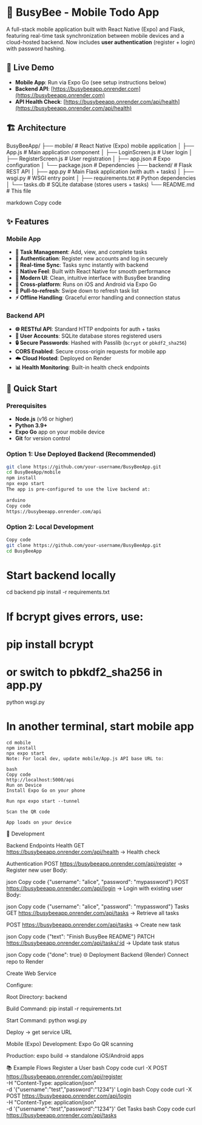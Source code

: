 # 🐝 BusyBee - Mobile Todo App

A full-stack mobile application built with React Native (Expo) and Flask, featuring real-time task synchronization between mobile devices and a cloud-hosted backend. Now includes **user authentication** (register + login) with password hashing.

## 📱 Live Demo

- **Mobile App**: Run via Expo Go (see setup instructions below)
- **Backend API**: [https://busybeeapp.onrender.com](https://busybeeapp.onrender.com)
- **API Health Check**: [https://busybeeapp.onrender.com/api/health](https://busybeeapp.onrender.com/api/health)

## 🏗️ Architecture

BusyBeeApp/
├── mobile/ # React Native (Expo) mobile application
│ ├── App.js # Main application component
│ ├── LoginScreen.js # User login
│ ├── RegisterScreen.js # User registration
│ ├── app.json # Expo configuration
│ └── package.json # Dependencies
├── backend/ # Flask REST API
│ ├── app.py # Main Flask application (with auth + tasks)
│ ├── wsgi.py # WSGI entry point
│ ├── requirements.txt # Python dependencies
│ └── tasks.db # SQLite database (stores users + tasks)
└── README.md # This file

markdown
Copy code

## ✨ Features

### Mobile App
- **📝 Task Management**: Add, view, and complete tasks
- **🔑 Authentication**: Register new accounts and log in securely
- **🔄 Real-time Sync**: Tasks sync instantly with backend
- **📱 Native Feel**: Built with React Native for smooth performance
- **🎨 Modern UI**: Clean, intuitive interface with BusyBee branding
- **📲 Cross-platform**: Runs on iOS and Android via Expo Go
- **🔄 Pull-to-refresh**: Swipe down to refresh task list
- **⚡ Offline Handling**: Graceful error handling and connection status

### Backend API
- **🌐 RESTful API**: Standard HTTP endpoints for auth + tasks
- **👥 User Accounts**: SQLite database stores registered users
- **🔒 Secure Passwords**: Hashed with Passlib (`bcrypt` or `pbkdf2_sha256`)
- **CORS Enabled**: Secure cross-origin requests for mobile app
- **☁️ Cloud Hosted**: Deployed on Render
- **📊 Health Monitoring**: Built-in health check endpoints

## 🚀 Quick Start

### Prerequisites
- **Node.js** (v16 or higher)
- **Python 3.9+**
- **Expo Go** app on your mobile device
- **Git** for version control

### Option 1: Use Deployed Backend (Recommended)
```bash
git clone https://github.com/your-username/BusyBeeApp.git
cd BusyBeeApp/mobile
npm install
npx expo start
The app is pre-configured to use the live backend at:

arduino
Copy code
https://busybeeapp.onrender.com/api
```
### Option 2: Local Development
```bash
Copy code
git clone https://github.com/your-username/BusyBeeApp.git
cd BusyBeeApp
```
# Start backend locally
cd backend
pip install -r requirements.txt

# If bcrypt gives errors, use:
# pip install bcrypt
# or switch to pbkdf2_sha256 in app.py
python wsgi.py

# In another terminal, start mobile app
```
cd mobile
npm install
npx expo start
Note: For local dev, update mobile/App.js API base URL to:

bash
Copy code
http://localhost:5000/api
Run on Device
Install Expo Go on your phone

Run npx expo start --tunnel

Scan the QR code

App loads on your device
```
🔧 Development

Backend Endpoints
Health
GET https://busybeeapp.onrender.com/api/health → Health check

Authentication
POST https://busybeeapp.onrender.com/api/register → Register new user
Body:

json
Copy code
{"username": "alice", "password": "mypassword"}
POST https://busybeeapp.onrender.com/api/login → Login with existing user
Body:

json
Copy code
{"username": "alice", "password": "mypassword"}
Tasks
GET https://busybeeapp.onrender.com/api/tasks → Retrieve all tasks

POST https://busybeeapp.onrender.com/api/tasks → Create new task

json
Copy code
{"text": "Finish BusyBee README"}
PATCH https://busybeeapp.onrender.com/api/tasks/:id → Update task status

json
Copy code
{"done": true}
🌐 Deployment
Backend (Render)
Connect repo to Render

Create Web Service

Configure:

Root Directory: backend

Build Command: pip install -r requirements.txt

Start Command: python wsgi.py

Deploy → get service URL

Mobile (Expo)
Development: Expo Go QR scanning

Production: expo build → standalone iOS/Android apps

📚 Example Flows
Register a User
bash
Copy code
curl -X POST https://busybeeapp.onrender.com/api/register \
  -H "Content-Type: application/json" \
  -d '{"username":"test","password":"1234"}'
Login
bash
Copy code
curl -X POST https://busybeeapp.onrender.com/api/login \
  -H "Content-Type: application/json" \
  -d '{"username":"test","password":"1234"}'
Get Tasks
bash
Copy code
curl https://busybeeapp.onrender.com/api/tasks
